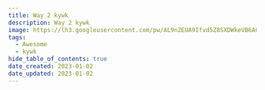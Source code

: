 ```yaml
---
title: Way 2 kywk
description: Way 2 kywk
image: https://lh3.googleusercontent.com/pw/AL9nZEUA9Ifvd5Z8SXDWkeVB6AC4MPGwnXaL6kBXNPoXwOQQ2jOcZ1Jw_0p8TKK8C3ZX0e67_FOY15eDrm7aaXSQJcKtoUzC80SAQEHsaBy6qS2AqNNs5VUFNXBKm439y_1wkvmDl-PnL8ReojnIumNlEvOXBg=w800-no?authuser=0
tags:
  - Awesome
  - kywk
hide_table_of_contents: true
date_created: 2023-01-02
date_updated: 2023-01-02
---
```


<!--
00 LifeHack
    02 Obsidian
    04 Notion
10 Taiwan
40 Outdoor
    42 Mountaineer
    44 Runner
50 Photography
70 LifeStyle
    72 Reading
    74 Movie
80 Equipment

-->
